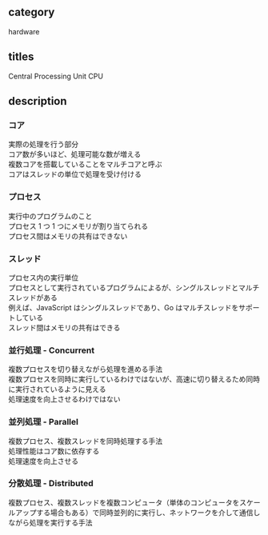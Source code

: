 ## category

hardware

## titles

Central Processing Unit
CPU

## description

### コア

実際の処理を行う部分  
コア数が多いほど、処理可能な数が増える  
複数コアを搭載していることをマルチコアと呼ぶ  
コアはスレッドの単位で処理を受け付ける

### プロセス

実行中のプログラムのこと  
プロセス 1 つ 1 つにメモリが割り当てられる  
プロセス間はメモリの共有はできない

### スレッド

プロセス内の実行単位  
プロセスとして実行されているプログラムによるが、シングルスレッドとマルチスレッドがある  
例えば、JavaScript はシングルスレッドであり、Go はマルチスレッドをサポートしている  
スレッド間はメモリの共有はできる

### 並行処理 - Concurrent

複数プロセスを切り替えながら処理を進める手法  
複数プロセスを同時に実行しているわけではないが、高速に切り替えるため同時に実行されているように見える  
処理速度を向上させるわけではない

### 並列処理 - Parallel

複数プロセス、複数スレッドを同時処理する手法  
処理性能はコア数に依存する  
処理速度を向上させる

### 分散処理 - Distributed

複数プロセス、複数スレッドを複数コンピュータ（単体のコンピュータをスケールアップする場合もある）で同時並列的に実行し、ネットワークを介して通信しながら処理を実行する手法
